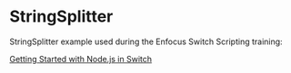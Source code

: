 # StringSplitter
StringSplitter example used during the Enfocus Switch Scripting training:

[Getting Started with Node.js in Switch](https://learning.enfocus.com/course/view.php?id=304)
